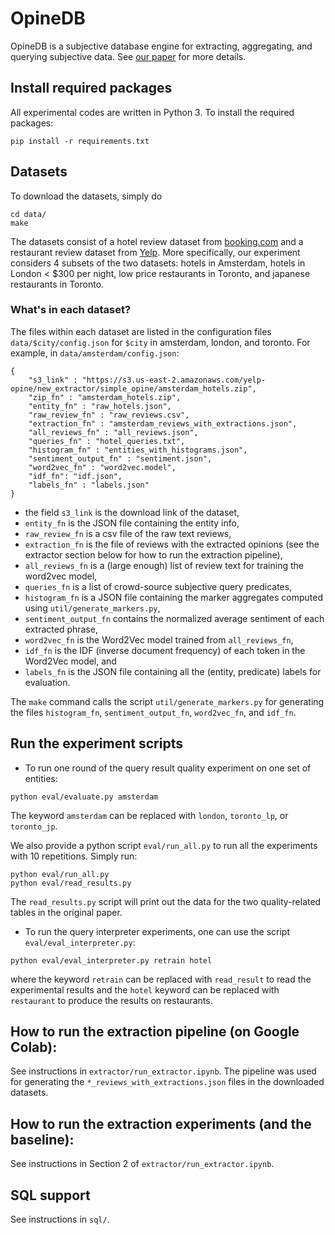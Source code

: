 # OpineDB

OpineDB is a subjective database engine for extracting, aggregating, and querying subjective data. See [our paper](https://arxiv.org/abs/1902.09661) for more details.

## Install required packages

All experimental codes are written in Python 3. To install the required packages:

```
pip install -r requirements.txt
```

## Datasets

To download the datasets, simply do

```
cd data/
make
```

The datasets consist of a hotel review dataset from [booking.com](https://www.kaggle.com/jiashenliu/515k-hotel-reviews-data-in-europe) and a restaurant review dataset from [Yelp](https://www.yelp.com/dataset). More specifically, our experiment considers 4 subsets of the two datasets: hotels in Amsterdam, hotels in London < $300 per night, low price restaurants in Toronto, and japanese restaurants in Toronto.


### What's in each dataset?

The files within each dataset are listed in the configuration files ``data/$city/config.json`` for ``$city`` in amsterdam, london, and toronto. For example, in ``data/amsterdam/config.json``:

```
{
    "s3_link" : "https://s3.us-east-2.amazonaws.com/yelp-opine/new_extractor/simple_opine/amsterdam_hotels.zip",
    "zip_fn" : "amsterdam_hotels.zip",
    "entity_fn" : "raw_hotels.json",
    "raw_review_fn" : "raw_reviews.csv",
    "extraction_fn" : "amsterdam_reviews_with_extractions.json",
    "all_reviews_fn" : "all_reviews.json",
    "queries_fn" : "hotel_queries.txt", 
    "histogram_fn" : "entities_with_histograms.json",
    "sentiment_output_fn" : "sentiment.json",
    "word2vec_fn" : "word2vec.model",
    "idf_fn": "idf.json",
    "labels_fn" : "labels.json"
}
```

* the field ``s3_link`` is the download link of the dataset, 
* ``entity_fn`` is the JSON file containing the entity info,
* ``raw_review_fn`` is a csv file of the raw text reviews,
* ``extraction_fn`` is the file of reviews with the extracted opinions (see the extractor section below for how to run the extraction pipeline),
* ``all_reviews_fn`` is a (large enough) list of review text for training the word2vec model,
* ``queries_fn`` is a list of crowd-source subjective query predicates,
* ``histogram_fn`` is a JSON file containing the marker aggregates computed using ``util/generate_markers.py``,
* ``sentiment_output_fn`` contains the normalized average sentiment of each extracted phrase,
* ``word2vec_fn`` is the Word2Vec model trained from ``all_reviews_fn``,
* ``idf_fn`` is the IDF (inverse document frequency) of each token in the Word2Vec model, and
* ``labels_fn`` is the JSON file containing all the (entity, predicate) labels for evaluation.

The ``make`` command calls the script ``util/generate_markers.py`` for generating the files ``histogram_fn``, ``sentiment_output_fn``, ``word2vec_fn``, and ``idf_fn``.

## Run the experiment scripts

* To run one round of the query result quality experiment on one set of entities:

```
python eval/evaluate.py amsterdam
```

The keyword ``amsterdam`` can be replaced with ``london``, ``toronto_lp``, or ``toronto_jp``.

We also provide a python script ``eval/run_all.py`` to run all the experiments with 10 repetitions. Simply run:

```
python eval/run_all.py
python eval/read_results.py
```

The ``read_results.py`` script will print out the data for the two quality-related tables in the original paper.

* To run the query interpreter experiments, one can use the script ``eval/eval_interpreter.py``:

```
python eval/eval_interpreter.py retrain hotel
```

where the keyword ``retrain`` can be replaced with ``read_result`` to read the experimental results and the ``hotel`` keyword can be replaced with ``restaurant`` to produce the results on restaurants.


## How to run the extraction pipeline (on Google Colab):

See instructions in ``extractor/run_extractor.ipynb``. The pipeline was used for generating the ``*_reviews_with_extractions.json`` files in the downloaded datasets.

## How to run the extraction experiments (and the baseline):

See instructions in Section 2 of ``extractor/run_extractor.ipynb``.

## SQL support 

See instructions in ``sql/``.
